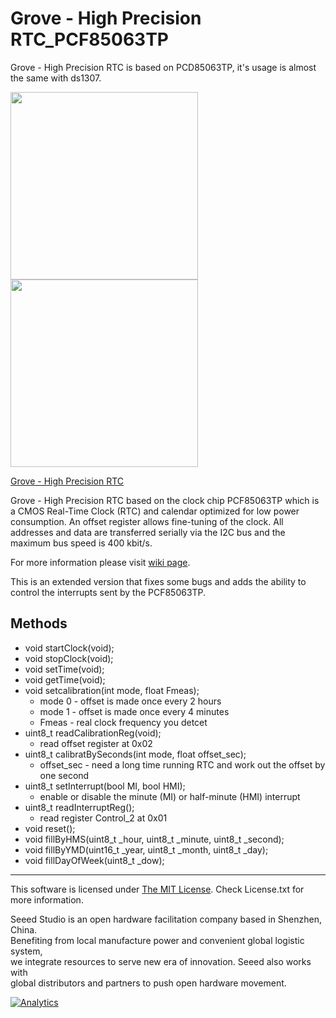 # Grove - High Precision RTC_PCF85063TP 
Grove - High Precision RTC is based on PCD85063TP, it's usage is almost the same with ds1307.

<img src=https://statics3.seeedstudio.com/seeed/img/2016-11/1GtDOEsSVtk0i3pa5JBXOSTb.jpg width=300><img src=https://statics3.seeedstudio.com/seeed/img/2016-11/brK2Tu9LnaVBztZnmbP8x0we.jpg width=300>

[Grove - High Precision RTC](https://www.seeedstudio.com/Grove-High-Precision-RTC-p-2741.html)

Grove - High Precision RTC based on the clock chip PCF85063TP which is a CMOS Real-Time Clock (RTC) and calendar optimized for low power consumption. An offset register allows fine-tuning of the clock. All addresses and data are transferred serially via the I2C bus and the maximum bus speed is 400 kbit/s.

For more information please visit [wiki page](http://wiki.seeedstudio.com/Grove_High_Precision_RTC/).

This is an extended version that fixes some bugs and adds the ability to control the interrupts sent by the PCF85063TP.

## Methods

* void startClock(void);
* void stopClock(void);
* void setTime(void);
* void getTime(void);
* void setcalibration(int mode, float Fmeas);
  - mode 0 - offset is made once every 2 hours
  - mode 1 - offset is made once every 4 minutes
  - Fmeas - real clock frequency you detcet
* uint8_t readCalibrationReg(void);
  - read offset register at 0x02
* uint8_t calibratBySeconds(int mode, float offset_sec);
  - offset_sec - need a long time running RTC and work out the offset by one second 
* uint8_t setInterrupt(bool MI, bool HMI);
  - enable or disable the minute (MI) or half-minute (HMI) interrupt
* uint8_t readInterruptReg();
  - read register Control_2 at 0x01
* void reset();
* void fillByHMS(uint8_t _hour, uint8_t _minute, uint8_t _second);
* void fillByYMD(uint16_t _year, uint8_t _month, uint8_t _day);
* void fillDayOfWeek(uint8_t _dow);

----

This software is licensed under [The MIT License](http://opensource.org/licenses/mit-license.php). Check License.txt for more information.<br>


Seeed Studio is an open hardware facilitation company based in Shenzhen, China. <br>
Benefiting from local manufacture power and convenient global logistic system, <br>
we integrate resources to serve new era of innovation. Seeed also works with <br>
global distributors and partners to push open hardware movement.<br>


[![Analytics](https://ga-beacon.appspot.com/UA-46589105-3/Grove_High_Precision_RTC_PCF85063TP)](https://github.com/igrigorik/ga-beacon)

